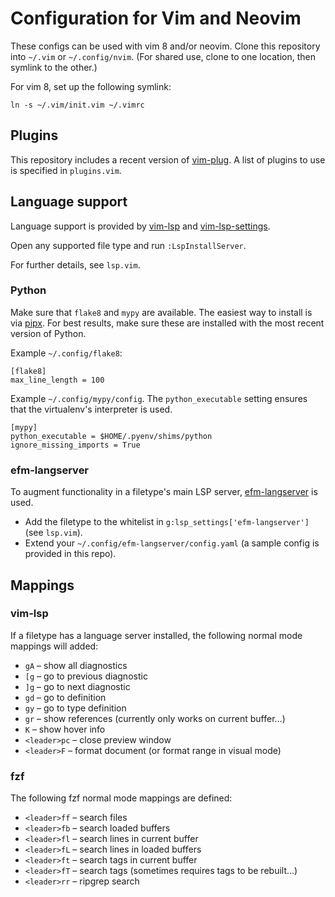 # Configuration for Vim and Neovim

These configs can be used with vim 8 and/or neovim. Clone this repository into `~/.vim` or
`~/.config/nvim`. (For shared use, clone to one location, then symlink to the other.)

For vim 8, set up the following symlink:

```
ln -s ~/.vim/init.vim ~/.vimrc
```

## Plugins

This repository includes a recent version of
[vim-plug](https://github.com/junegunn/vim-plug). A list of plugins to use is
specified in `plugins.vim`.

## Language support

Language support is provided by [vim-lsp] and [vim-lsp-settings].

[vim-lsp]: https://github.com/mattn/vim-lsp-settings/
[vim-lsp-settings]: https://github.com/mattn/vim-lsp-settings/

Open any supported file type and run `:LspInstallServer`.

For further details, see `lsp.vim`.

### Python

Make sure that `flake8` and `mypy` are available. The easiest way to install is via [pipx]. For best
results, make sure these are installed with the most recent version of Python.

Example `~/.config/flake8`:

```
[flake8]
max_line_length = 100
```

Example `~/.config/mypy/config`. The `python_executable` setting ensures that the virtualenv's
interpreter is used.

```
[mypy]
python_executable = $HOME/.pyenv/shims/python
ignore_missing_imports = True
```

[pipx]: https://github.com/pipxproject/pipx

### efm-langserver

To augment functionality in a filetype's main LSP server, [efm-langserver] is used.

* Add the filetype to the whitelist in `g:lsp_settings['efm-langserver']` (see `lsp.vim`).
* Extend your `~/.config/efm-langserver/config.yaml` (a sample config is provided in this repo).

[efm-langserver]: https://github.com/mattn/efm-langserver

## Mappings

### vim-lsp

If a filetype has a language server installed, the following normal mode mappings will added:

* `gA` – show all diagnostics
* `[g` – go to previous diagnostic
* `]g` – go to next diagnostic
* `gd` – go to definition
* `gy` – go to type definition
* `gr` – show references (currently only works on current buffer…)
* `K` – show hover info
* `<leader>pc` – close preview window
* `<leader>F` – format document (or format range in visual mode)

### fzf

The following fzf normal mode mappings are defined:

* `<leader>ff` – search files
* `<leader>fb` – search loaded buffers
* `<leader>fl` – search lines in current buffer
* `<leader>fL` – search lines in loaded buffers
* `<leader>ft` – search tags in current buffer
* `<leader>fT` – search tags (sometimes requires tags to be rebuilt…)
* `<leader>rr` – ripgrep search
